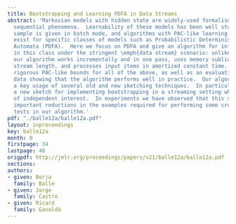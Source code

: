 ```yaml
---
title: Bootstrapping and Learning PDFA in Data Streams
abstract: 'Markovian models with hidden state are widely-used formalisms for modeling
  sequential phenomena.  Learnability of these models has been well studied when the
  sample is given in batch mode, and algorithms with PAC-like learning guarantees
  exist for specific classes of models such as Probabilistic Deterministic Finite
  Automata (PDFA).  Here we focus on PDFA and give an algorithm for infering models
  in this class under the stringent \emph{data stream} scenario: unlike existing methods,
  our algorithm works incrementally and in one pass, uses memory sublinear in the
  stream length, and processes input items in amortized constant time.  We provide
  rigorous PAC-like bounds for all of the above, as well as an evaluation on synthetic
  data showing that the algorithm performs well in practice.  Our algorithm makes
  a key usage of several old and new sketching techniques.  In particular, we develop
  a new sketch for implementing bootstrapping in a streaming setting which may be
  of independent interest.  In experiments we have observed that this sketch yields
  important reductions in the examples required for performing some crucial statistical
  tests in our algorithm.'
pdf: "./balle12a/balle12a.pdf"
layout: inproceedings
key: balle12a
month: 0
firstpage: 34
lastpage: 48
origpdf: http://jmlr.org/proceedings/papers/v21/balle12a/balle12a.pdf
sections: 
authors:
- given: Borja
  family: Balle
- given: Jorge
  family: Castro
- given: Ricard
  family: Gavaldà
---
```

